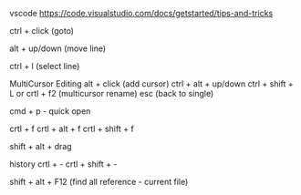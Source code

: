 vscode
https://code.visualstudio.com/docs/getstarted/tips-and-tricks


ctrl + click (goto)

alt + up/down (move line)

ctrl + l (select line)

MultiCursor Editing
alt + click (add cursor)
ctrl + alt + up/down
ctrl + shift + L   or  crtl + f2 (multicursor rename)
esc (back to single)

cmd + p - quick open

crtl + f
crtl + alt + f
crtl + shift + f

shift + alt + drag

history
crtl + -
crtl + shift + -


shift + alt + F12  (find all reference - current file)